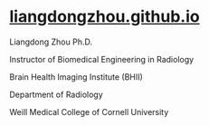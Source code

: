 # [liangdongzhou.github.io](https://liangdongzhou.github.io)
Liangdong Zhou Ph.D.

Instructor of Biomedical Engineering in Radiology

Brain Health Imaging Institute (BHII)

Department of Radiology

Weill Medical College of Cornell University


